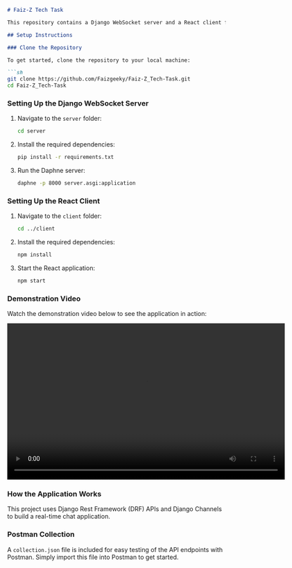 ```markdown
# Faiz-Z Tech Task

This repository contains a Django WebSocket server and a React client for a real-time chat application.

## Setup Instructions

### Clone the Repository

To get started, clone the repository to your local machine:

```sh
git clone https://github.com/Faizgeeky/Faiz-Z_Tech-Task.git
cd Faiz-Z_Tech-Task
```

### Setting Up the Django WebSocket Server

1. Navigate to the `server` folder:
    ```sh
    cd server
    ```

2. Install the required dependencies:
    ```sh
    pip install -r requirements.txt
    ```

3. Run the Daphne server:
    ```sh
    daphne -p 8000 server.asgi:application
    ```

### Setting Up the React Client

1. Navigate to the `client` folder:
    ```sh
    cd ../client
    ```

2. Install the required dependencies:
    ```sh
    npm install
    ```

3. Start the React application:
    ```sh
    npm start
    ```

### Demonstration Video

Watch the demonstration video below to see the application in action:

<video width="640" height="360" controls>
  <source src="https://github.com/Faizgeeky/Faiz-Z_Tech-Task/raw/main/demo.mp4" type="video/mp4">
  Your browser does not support the video tag.
</video>

### How the Application Works

This project uses Django Rest Framework (DRF) APIs and Django Channels to build a real-time chat application. 

### Postman Collection

A `collection.json` file is included for easy testing of the API endpoints with Postman. Simply import this file into Postman to get started.

